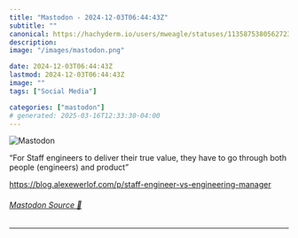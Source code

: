 ```yaml
---
title: "Mastodon - 2024-12-03T06:44:43Z"
subtitle: ""
canonical: https://hachyderm.io/users/mweagle/statuses/113587538056272395
description:
image: "/images/mastodon.png"

date: 2024-12-03T06:44:43Z
lastmod: 2024-12-03T06:44:43Z
image: ""
tags: ["Social Media"]

categories: ["mastodon"]
# generated: 2025-03-16T12:33:30-04:00
---
```

![Mastodon](/images/mastodon.png)

<p>“For Staff engineers to deliver their true value, they have to go through both people (engineers) and product”</p><p><a href="https://blog.alexewerlof.com/p/staff-engineer-vs-engineering-manager" target="_blank" rel="nofollow noopener noreferrer" translate="no"><span class="invisible">https://</span><span class="ellipsis">blog.alexewerlof.com/p/staff-e</span><span class="invisible">ngineer-vs-engineering-manager</span></a></p>


###### [Mastodon Source 🐘](https://hachyderm.io/@mweagle/113587538056272395)

___
